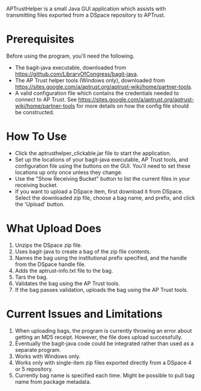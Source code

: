 APTrustHelper is a small Java GUI application which assists with transmitting files exported from a DSpace repository to APTrust.

Prerequisites
=============
Before using the program, you'll need the following.
* The bagit-java executable, downloaded from https://github.com/LibraryOfCongress/bagit-java.
* The AP Trust helper tools (Windows only), downloaded from https://sites.google.com/a/aptrust.org/aptrust-wiki/home/partner-tools.
* A valid configuration file which contains the credentials needed to connect to AP Trust. See https://sites.google.com/a/aptrust.org/aptrust-wiki/home/partner-tools for more details on how the config file should be constructed.

How To Use
==========
* Click the aptrusthelper_clickable.jar file to start the application.
* Set up the locations of your bagit-java executable, AP Trust tools, and configuration file using the buttons on the GUI. You'll need to set these locations up only once unless they change.
* Use the "Show Receiving Bucket" button to list the current files in your receiving bucket.
* If you want to upload a DSpace item, first download it from DSpace. Select the downloaded zip file, choose a bag name, and prefix, and click the 'Upload' button.

What Upload Does
================
1. Unzips the DSpace zip file.
2. Uses bagit-java to create a bag of the zip file contents.
3. Names the bag using the institutional prefix specified, and the handle from the DSpace handle file.
4. Adds the aptrust-info.txt file to the bag.
5. Tars the bag.
5. Validates the bag using the AP Trust tools.
6. If the bag passes validation, uploads the bag using the AP Trust tools.

Current Issues and Limitations
==============
1. When uploading bags, the program is currently throwing an error about getting an MD5 receipt. However, the file does upload successfully.
2. Eventually the bagit-java code could be integrated rather than used as a separate program.
3. Works with Windows only.
4. Works only with single-item zip files exported directly from a DSpace 4 or 5 repository.
5. Currently bag name is specified each time. Might be possible to pull bag name from package metadata.
